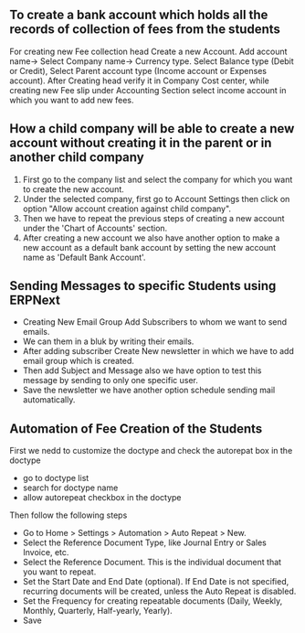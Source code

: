 ## To create a bank account which holds all the records of collection of fees from the students

For creating new Fee collection head Create a new Account. Add account name-> Select Company name-> Currency type. Select Balance type (Debit or Credit), Select Parent account type (Income account or Expenses account). After Creating head verify it in Company Cost center, while creating new Fee slip under Accounting Section select income account in which you want to add new fees.

## How a child company will be able to create a new account without creating it in the  parent or in another child company

1. First go to the company list and select the company for which you want to create the new account.
2. Under the selected company, first go to Account Settings then click on option "Allow account creation against child company".
3. Then we have to repeat the previous steps of creating a new account under the 'Chart of Accounts' section.
4. After creating a new account we also have another option to make a new account as a default bank account  by setting the new account name as 'Default Bank Account'.

## Sending Messages to specific Students using ERPNext

- Creating New Email Group Add Subscribers to whom we want to send emails.
- We can them in a bluk by writing their emails.
- After adding subscriber Create New newsletter in which we have to add email group which is created.
- Then add Subject and Message also we have option to test this message by sending to only one specific user.
- Save the newsletter we have another option schedule sending mail automatically.  

## Automation of Fee Creation of the Students

First we nedd to customize the doctype and check the autorepat box in the doctype

- go to doctype list 
- search for doctype name
- allow autorepeat checkbox in the doctype 

 Then follow the following steps

- Go to Home > Settings > Automation > Auto Repeat > New.
- Select the Reference Document Type, like Journal Entry or Sales Invoice, etc.
- Select the Reference Document. This is the individual document that you want to repeat.
- Set the Start Date and End Date (optional). If End Date is not specified, recurring documents will be created, unless the Auto Repeat is disabled.
- Set the Frequency for creating repeatable documents (Daily, Weekly, Monthly, Quarterly, Half-yearly, Yearly).
- Save
